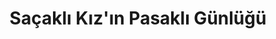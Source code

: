 ---
order: 3
title:  "Saçaklı Kız'ın Pasaklı Günlüğü"
img: "/assets/images/slides/1.jpg"
mobile-img: "/assets/images/slides/1m.jpg"
href: "#"
target: "" # _blank
---